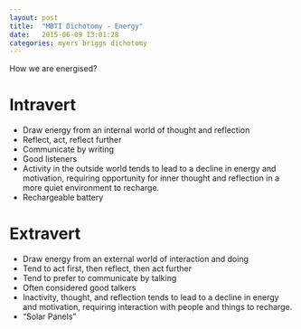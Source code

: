 ```yaml
---
layout: post
title:  "MBTI Dichotomy - Energy"
date:   2015-06-09 13:01:28
categories: myers briggs dichotomy
---
```


How we are energised?

# Intravert

* Draw energy from an internal world of thought and reflection
* Reflect, act, reflect further
* Communicate by writing
* Good listeners
* Activity in the outside world tends to lead to a decline in energy and motivation, requiring opportunity for inner thought and reflection in a more quiet environment to recharge.
* Rechargeable battery

# Extravert

* Draw energy from an external world of interaction and doing
* Tend to act first, then reflect, then act further
* Tend to prefer to communicate by talking
* Often considered good talkers
* Inactivity, thought, and reflection tends to lead to a decline in energy and motivation, requiring interaction with people and things to recharge.
* “Solar Panels”
